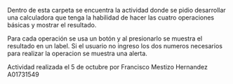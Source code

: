 Dentro de esta carpeta se encuentra la actividad donde se pidio desarrollar una
calculadora que tenga la habilidad de hacer las cuatro operaciones básicas y mostrar el resultado.

Para cada operación se usa un botón y al presionarlo se muestra el resultado en un label. Si el usuario
no ingreso los dos numeros necesarios para realizar la operacion se muestra una alerta.

Actividad realizada el 5 de octubre por 
Francisco Mestizo Hernandez
A01731549

